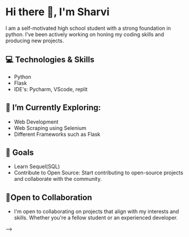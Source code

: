 # Hi there 👋, I'm Sharvi

I am a self-motivated high school student with a strong foundation in python. I've been actively working on honing my coding skills and producing new projects.

## 💻 Technologies & Skills
- Python
- Flask
- IDE's: Pycharm, VScode, replit

## 🌱 I’m Currently Exploring:
- Web Development
- Web Scraping using Selenium 
- Different Frameworks such as Flask

## 🎯 Goals
- Learn Sequel(SQL)
- Contribute to Open Source: Start contributing to open-source projects and collaborate with the community.

## 🤝Open to Collaboration
- I'm open to collaborating on projects that align with my interests and skills. Whether you're a fellow student or an experienced developer.


-->
